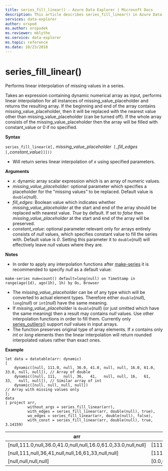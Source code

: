 ```yaml
---
title: series_fill_linear() - Azure Data Explorer | Microsoft Docs
description: This article describes series_fill_linear() in Azure Data Explorer.
services: data-explorer
author: orspod
ms.author: orspodek
ms.reviewer: mblythe
ms.service: data-explorer
ms.topic: reference
ms.date: 10/23/2018
---
```

# series_fill_linear()

Performs linear interpolation of missing values in a series.

Takes an expression containing dynamic numerical array as input, performs linear interpolation for all instances of missing_value_placeholder and returns the resulting array. If the beginning and end of the array contains missing_value_placeholder, then it will be replaced with the nearest value other than missing_value_placeholder (can be turned off). If the whole array consists of the missing_value_placeholder then the array will be filled with constant_value or 0 if no specified.  

**Syntax**

`series_fill_linear(`*x*`[,` *missing_value_placeholder*` [,`*fill_edges*` [,`*constant_value*`]]]))`
* Will return series linear interpolation of *x* using specified parameters.
 

**Arguments**

* *x*: dynamic array scalar expression which is an array of numeric values.
* *missing_value_placeholder*: optional parameter which specifies a placeholder for the "missing values" to be replaced. Default value is `double`(*null*).
* *fill_edges*: Boolean value which indicates whether *missing_value_placeholder* at the start and end of the array should be replaced with nearest value. *True* by default. If set to *false* then *missing_value_placeholder* at the start and end of the array will be preserved.
* *constant_value*: optional parameter relevant only for arrays entirely consists of *null* values, which specifies constant value to fill the series with. Default value is *0*. Setting this parameter it to `double`(*null*) will effectively leave *null* values where they are.

**Notes**

* In order to apply any interpolation functions after [make-series](make-seriesoperator.md) it is recommended to specify *null* as a default value: 

```kusto
make-series num=count() default=long(null) on TimeStamp in range(ago(1d), ago(1h), 1h) by Os, Browser
```

* The *missing_value_placeholder* can be of any type which will be converted to actual element types. Therefore either `double`(*null*), `long`(*null*) or `int`(*null*) have the same meaning.
* If *missing_value_placeholder* is `double`(*null*) (or just omitted which have the same meaning) then a result may contains *null* values. Use other interpolation functions in order to fill them. Currently only [series_outliers()](series-outliersfunction.md) support *null* values in input arrays.
* The function preserves original type of array elements. If *x* contains only *int* or *long* elements then the linear interpolation will return rounded interpolated values rather than exact ones.

**Example**

```kusto
let data = datatable(arr: dynamic)
[
    dynamic([null, 111.0, null, 36.0, 41.0, null, null, 16.0, 61.0, 33.0, null, null]), // Array of double    
    dynamic([null, 111,   null, 36,   41,   null, null, 16,   61,   33,   null, null]), // Similar array of int
    dynamic([null, null, null, null])                                                   // Array with missing values only
];
data
| project arr, 
          without_args = series_fill_linear(arr),
          with_edges = series_fill_linear(arr, double(null), true),
          wo_edges = series_fill_linear(arr, double(null), false),
          with_const = series_fill_linear(arr, double(null), true, 3.14159)  

```

|arr|without_args|with_edges|wo_edges|with_const|
|---|---|---|---|---|
|[null,111.0,null,36.0,41.0,null,null,16.0,61.0,33.0,null,null]|[111.0,111.0,73.5,36.0,41.0,32.667,24.333,16.0,61.0,33.0,33.0,33.0]|[111.0,111.0,73.5,36.0,41.0,32.667,24.333,16.0,61.0,33.0,33.0,33.0]|[null,111.0,73.5,36.0,41.0,32.667,24.333,16.0,61.0,33.0,null,null]|[111.0,111.0,73.5,36.0,41.0,32.667,24.333,16.0,61.0,33.0,33.0,33.0]|
|[null,111,null,36,41,null,null,16,61,33,null,null]|[111,111,73,36,41,32,24,16,61,33,33,33]|[111,111,73,36,41,32,24,16,61,33,33,33]|[null,111,73,36,41,32,24,16,61,33,null,null]|[111,111,74,38,  41,32,24,16,61,33,33,33]|
|[null,null,null,null]|[0.0,0.0,0.0,0.0]|[0.0,0.0,0.0,0.0]|[0.0,0.0,0.0,0.0]|[3.14159,3.14159,3.14159,3.14159]|